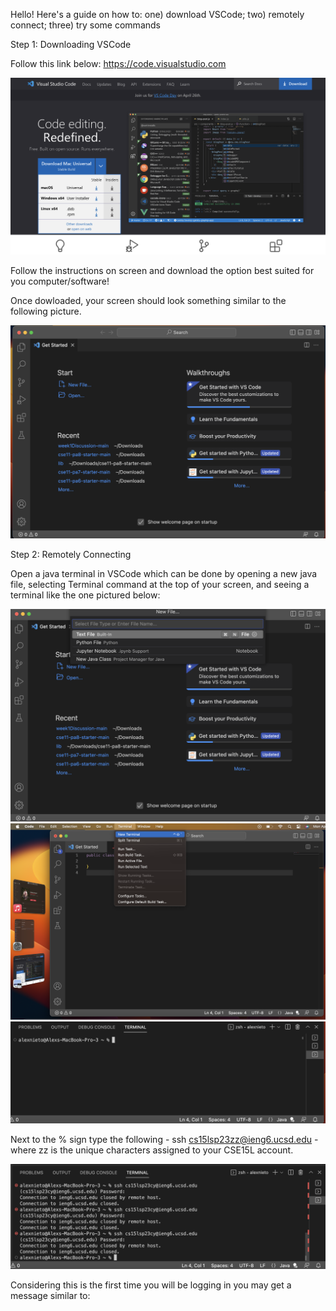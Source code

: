 Hello! Here's a guide on how to: one) download VSCode; two) remotely connect; three) try some commands

Step 1: Downloading VSCode

Follow this link below:
https://code.visualstudio.com

![Image](image1.png)

Follow the instructions on screen and download the option best suited for you computer/software!

Once dowloaded, your screen should look something similar to the following picture. 

![Image](image2.png)

Step 2: Remotely Connecting

Open a java terminal in VSCode which can be done by opening a new java file, selecting Terminal command at the top of your screen, and seeing a terminal like the one pictured below:

![Image](image3.png)
![Image](image4.png)
![Image](image5.png)

Next to the % sign type the following - ssh cs15lsp23zz@ieng6.ucsd.edu - where zz is the unique characters assigned to your CSE15L account.

![Image](image6.png)

Considering this is the first time you will be logging in you may get a message similar to:


